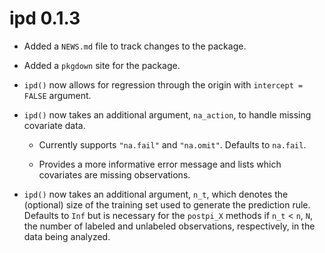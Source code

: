 # ipd 0.1.3

* Added a `NEWS.md` file to track changes to the package.

* Added a `pkgdown` site for the package.

* `ipd()` now allows for regression through the origin with `intercept = FALSE` argument.
  
* `ipd()` now takes an additional argument, `na_action`, to handle missing covariate data.

  * Currently supports `"na.fail"` and `"na.omit"`. Defaults to `na.fail`.
  
  * Provides a more informative error message and lists which covariates are missing observations.
  
* `ipd()` now takes an additional argument, `n_t`, which denotes the (optional) size of the training set used to generate the prediction rule. Defaults to `Inf` but is necessary for the `postpi_X` methods if `n_t` < `n`, `N`, the number of labeled and unlabeled observations, respectively, in the data being analyzed.
